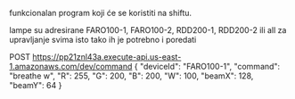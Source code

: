 funkcionalan program koji će se koristiti na shiftu.

lampe su adresirane FARO100-1, FARO100-2, RDD200-1, RDD200-2 ili all za upravljanje svima isto tako ih je potrebno i poredati

POST https://pp21znl43a.execute-api.us-east-1.amazonaws.com/dev/command
{
    "deviceId": "FARO100-1",
    "command": "breathe w",
    "R": 255,
    "G": 200,
    "B": 200,
    "W": 100,
    "beamX": 128,
    "beamY": 64
}

